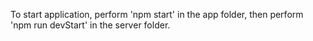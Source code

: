 To start application, perform 'npm start' in the app folder, then perform 'npm run devStart' in the server folder. 

